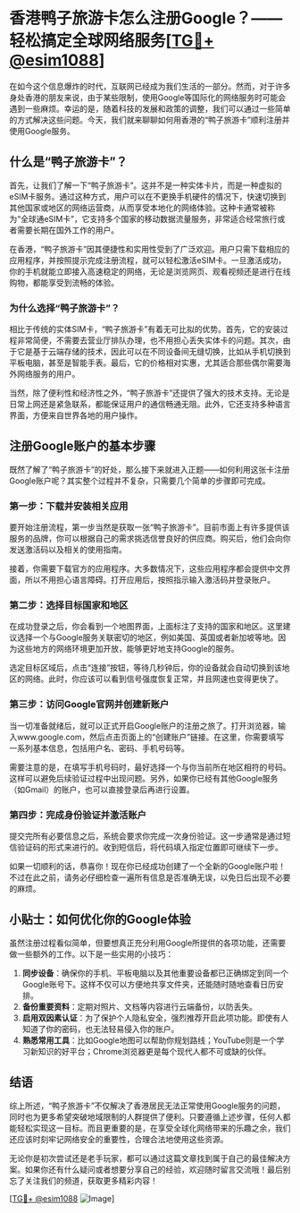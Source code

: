 # 香港鸭子旅游卡怎么注册Google？——轻松搞定全球网络服务[[TG💪+ @esim1088](https://t.me/s/esim1088)]

在如今这个信息爆炸的时代，互联网已经成为我们生活的一部分。然而，对于许多身处香港的朋友来说，由于某些限制，使用Google等国际化的网络服务时可能会遇到一些麻烦。幸运的是，随着科技的发展和政策的调整，我们可以通过一些简单的方式解决这些问题。今天，我们就来聊聊如何用香港的“鸭子旅游卡”顺利注册并使用Google服务。

## 什么是“鸭子旅游卡”？

首先，让我们了解一下“鸭子旅游卡”。这并不是一种实体卡片，而是一种虚拟的eSIM卡服务。通过这种方式，用户可以在不更换手机硬件的情况下，快速切换到其他国家或地区的网络运营商，从而享受本地化的网络体验。这种卡通常被称为“全球通eSIM卡”，它支持多个国家的移动数据流量服务，非常适合经常旅行或者需要长期在国外工作的用户。

在香港，“鸭子旅游卡”因其便捷性和实用性受到了广泛欢迎。用户只需下载相应的应用程序，并按照提示完成注册流程，就可以轻松激活eSIM卡。一旦激活成功，你的手机就能立即接入高速稳定的网络，无论是浏览网页、观看视频还是进行在线购物，都能享受到流畅的体验。

### 为什么选择“鸭子旅游卡”？

相比于传统的实体SIM卡，“鸭子旅游卡”有着无可比拟的优势。首先，它的安装过程非常简便，不需要去营业厅排队办理，也不用担心丢失实体卡的问题。其次，由于它是基于云端存储的技术，因此可以在不同设备间无缝切换，比如从手机切换到平板电脑，甚至是智能手表。最后，它的价格相对实惠，尤其适合那些偶尔需要海外网络服务的用户。

当然，除了便利性和经济性之外，“鸭子旅游卡”还提供了强大的技术支持。无论是日常上网还是紧急联系，都能保证用户的通信畅通无阻。此外，它还支持多种语言界面，方便来自世界各地的用户操作。

## 注册Google账户的基本步骤

既然了解了“鸭子旅游卡”的好处，那么接下来就进入正题——如何利用这张卡注册Google账户呢？其实整个过程并不复杂，只需要几个简单的步骤即可完成。

### 第一步：下载并安装相关应用

要开始注册流程，第一步当然是获取一张“鸭子旅游卡”。目前市面上有许多提供该服务的品牌，你可以根据自己的需求挑选信誉良好的供应商。购买后，他们会向你发送激活码以及相关的使用指南。

接着，你需要下载官方的应用程序。大多数情况下，这些应用程序都会提供中文界面，所以不用担心语言障碍。打开应用后，按照指示输入激活码并登录账户。

### 第二步：选择目标国家和地区

在成功登录之后，你会看到一个地图界面，上面标注了支持的国家和地区。这里建议选择一个与Google服务关联密切的地区，例如美国、英国或者新加坡等地。因为这些地方的网络环境更加开放，能够更好地支持Google的服务。

选定目标区域后，点击“连接”按钮，等待几秒钟后，你的设备就会自动切换到该地区的网络。此时，你应该可以看到信号强度恢复正常，并且网速也变得更快了。

### 第三步：访问Google官网并创建新账户

当一切准备就绪后，就可以正式开启Google账户的注册之旅了。打开浏览器，输入www.google.com，然后点击页面上的“创建账户”链接。在这里，你需要填写一系列基本信息，包括用户名、密码、手机号码等。

需要注意的是，在填写手机号码时，最好选择一个与你当前所在地区相符的号码。这样可以避免后续验证过程中出现问题。另外，如果你已经有其他Google服务（如Gmail）的账户，也可以直接登录后再进行设置。

### 第四步：完成身份验证并激活账户

提交完所有必要信息之后，系统会要求你完成一次身份验证。这一步通常是通过短信验证码的形式来进行的。收到短信后，将代码填入指定位置即可继续下一步。

如果一切顺利的话，恭喜你！现在你已经成功创建了一个全新的Google账户啦！不过在此之前，请务必仔细检查一遍所有信息是否准确无误，以免日后出现不必要的麻烦。

## 小贴士：如何优化你的Google体验

虽然注册过程看似简单，但要想真正充分利用Google所提供的各项功能，还需要做一些额外的工作。以下是一些实用的小技巧：

1. **同步设备**：确保你的手机、平板电脑以及其他重要设备都已正确绑定到同一个Google账号下。这样不仅可以方便地共享文件夹，还能随时随地查看日历安排。
2. **备份重要资料**：定期对照片、文档等内容进行云端备份，以防丢失。
3. **启用双因素认证**：为了保护个人隐私安全，强烈推荐开启此项功能。即使有人知道了你的密码，也无法轻易侵入你的账户。
4. **熟悉常用工具**：比如Google地图可以帮助你规划路线；YouTube则是一个学习新知识的好平台；Chrome浏览器更是每个现代人都不可或缺的伙伴。

## 结语

综上所述，“鸭子旅游卡”不仅解决了香港居民无法正常使用Google服务的问题，同时也为更多希望突破地域限制的人群提供了便利。只要遵循上述步骤，任何人都能轻松实现这一目标。而且更重要的是，在享受全球化网络带来的乐趣之余，我们还应该时刻牢记网络安全的重要性，合理合法地使用这些资源。

无论你是初次尝试还是老手玩家，都可以通过这篇文章找到属于自己的最佳解决方案。如果你还有什么疑问或者想要分享自己的经验，欢迎随时留言交流哦！最后别忘了关注我们的频道，获取更多精彩内容！

[[TG💪+ @esim1088](https://t.me/s/esim1088) ![Image](https://i.postimg.cc/4NQfJmqS/Snipaste-2025-05-13-00-14-12.png)]